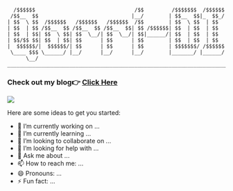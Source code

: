```text
  /$$$$$$                                /$$         /$$$$$$$  /$$$$$$
 /$$__  $$                              |__/        | $$__  $$|_  $$_/
| $$  \ $$  /$$$$$$   /$$$$$$   /$$$$$$  /$$        | $$  \ $$  | $$  
| $$  | $$ /$$__  $$ /$$__  $$ /$$__  $$| $$ /$$$$$$| $$  | $$  | $$  
| $$  | $$| $$  \ $$| $$  \__/| $$  \__/| $$|______/| $$  | $$  | $$  
| $$/$$ $$| $$  | $$| $$      | $$      | $$        | $$  | $$  | $$  
|  $$$$$$/|  $$$$$$/| $$      | $$      | $$        | $$$$$$$/ /$$$$$$
 \____ $$$ \______/ |__/      |__/      |__/        |_______/ |______/
      \__/                                                            
_______________________________________________________________________
```

### Check out my blog:point_right: [Click Here](https://www.qorri-di.com/)

<p align="left"> <img src="https://komarev.com/ghpvc/?username=qorri-di&label=Profile%20views&color=0e75b6&style=flat"/> </p>

Here are some ideas to get you started:

- 🔭 I’m currently working on ...
- 🌱 I’m currently learning ...
- 👯 I’m looking to collaborate on ...
- 🤔 I’m looking for help with ...
- 💬 Ask me about ...
- 📫 How to reach me: ...
- 😄 Pronouns: ...
- ⚡ Fun fact: ...

